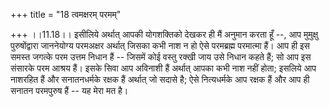 +++
title = "18 त्वमक्षरम् परमम्"

+++
।।11.18।। इसीलिये अर्थात् आपकी योगशक्तिको देखकर ही मैं अनुमान करता हूँ
--, आप मुमुक्षु पुरुषोंद्वारा जाननेयोग्य परमअक्षर अर्थात् जिसका कभी नाश
न हो ऐसे परमब्रह्म परमात्मा हैं। आप ही इस समस्त जगत्के परम उत्तम निधान
हैं -- जिसमें कोई वस्तु रक्खी जाय उसे निधान कहते हैं; सो आप इस संसारके
परम आश्रय हैं। इसके सिवा आप अविनाशी हैं अर्थात् आपका कभी नाश नहीं होता;
इसलिये आप नाशरहित हैं और सनातनधर्मके रक्षक हैं अर्थात् जो सदासे है; ऐसे
नित्यधर्मके आप रक्षक हैं और आप ही सनातन परमपुरुष हैं -- यह मेरा मत है।
